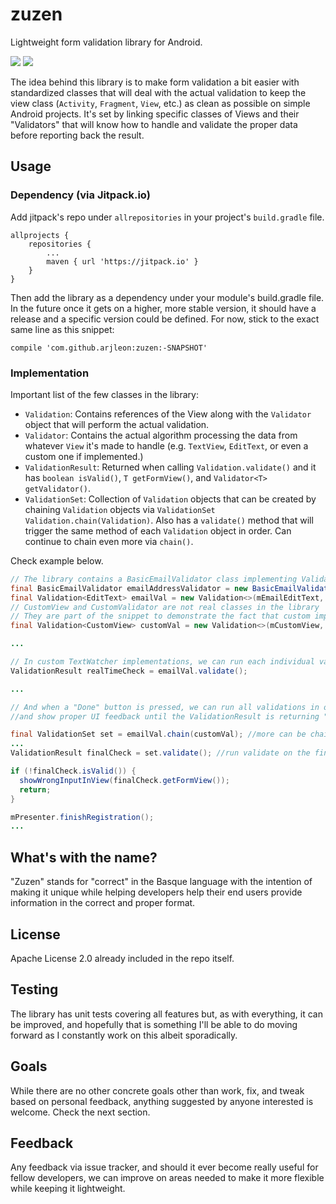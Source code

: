 # zuzen
Lightweight form validation library for Android.

<a href="http://www.methodscount.com/?lib=com.github.arjleon%3Azuzen%3A-SNAPSHOT"><img src="https://img.shields.io/badge/Methods count-35-e91e63.svg"/></a>
<a href="http://www.methodscount.com/?lib=com.github.arjleon%3Azuzen%3A-SNAPSHOT"><img src="https://img.shields.io/badge/Size-6 KB-e91e63.svg"/></a>


The idea behind this library is to make form validation a bit easier with standardized classes that will deal with the actual validation to keep the view class (`Activity`, `Fragment`, `View`, etc.) as clean as possible on simple Android projects. It's set by linking specific classes of Views and their "Validators" that will know how to handle and validate the proper data before reporting back the result.

## Usage

### Dependency (via Jitpack.io)
Add jitpack's repo under `allrepositories` in your project's `build.gradle` file.
```
allprojects {
	repositories {
		...
		maven { url 'https://jitpack.io' }
	}
}
```

Then add the library as a dependency under your module's build.gradle file. In the future once it gets on a higher, more stable version, it should have a release and a specific version could be defined. For now, stick to the exact same line as this snippet:
```
compile 'com.github.arjleon:zuzen:-SNAPSHOT'
```

### Implementation
Important list of the few classes in the library:
* `Validation`: Contains references of the View along with the `Validator` object that will perform the actual validation.
* `Validator`: Contains the actual algorithm processing the data from whatever `View` it's made to handle (e.g. `TextView`, `EditText`, or even a custom one if implemented.)
* `ValidationResult`: Returned when calling `Validation.validate()` and it has `boolean isValid()`, `T getFormView()`, and `Validator<T> getValidator()`.
* `ValidationSet`: Collection of `Validation` objects that can be created by chaining `Validation` objects via `ValidationSet Validation.chain(Validation)`. Also has a `validate()` method that will trigger the same method of each `Validation` object in order. Can continue to chain even more via `chain()`.

Check example below.

```java
// The library contains a BasicEmailValidator class implementing Validator<EditText>
final BasicEmailValidator emailAddressValidator = new BasicEmailValidator();
final Validation<EditText> emailVal = new Validation<>(mEmailEditText, emailAddressValidator);
// CustomView and CustomValidator are not real classes in the library
// They are part of the snippet to demonstrate the fact that custom implementations can be defined
final Validation<CustomView> customVal = new Validation<>(mCustomView, new CustomValidator());

...

// In custom TextWatcher implementations, we can run each individual validator to give real-time feedback if needed
ValidationResult realTimeCheck = emailVal.validate();

...

// And when a "Done" button is pressed, we can run all validations in order by chaining them all
//and show proper UI feedback until the ValidationResult is returning "true" for "isValid()"

final ValidationSet set = emailVal.chain(customVal); //more can be chained
...
ValidationResult finalCheck = set.validate(); //run validate on the final set with all chained validations

if (!finalCheck.isValid()) {
  showWrongInputInView(finalCheck.getFormView());
  return;
}

mPresenter.finishRegistration();
...
```

## What's with the name?
"Zuzen" stands for "correct" in the Basque language with the intention of making it unique while helping developers help their end users provide information in the correct and proper format.

## License
Apache License 2.0 already included in the repo itself.

## Testing
The library has unit tests covering all features but, as with everything, it can be improved, and hopefully that is something I'll be able to do moving forward as I constantly work on this albeit sporadically.

## Goals
While there are no other concrete goals other than work, fix, and tweak based on personal feedback, anything suggested by anyone interested is welcome. Check the next section.

## Feedback
Any feedback via issue tracker, and should it ever become really useful for fellow developers, we can improve on areas needed to make it more flexible while keeping it lightweight.
